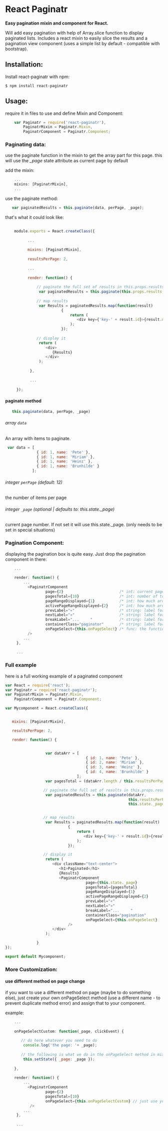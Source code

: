 # React Paginatr

**Easy pagination mixin and component for React.**

Will add easy pagination with help of Array.slice function to display paginated lists.
Includes a react mixin to easily slice the results and a pagination view component (uses a simple list by default - compatible with bootstrap).


## Installation:

Install react-paginatr with npm:

```console
$ npm install react-paginatr
```


## Usage:

require it in files to use and define Mixin and Component:
```javascript
    var Paginatr = require('react-paginatr'),
        PaginatrMixin = Paginatr.Mixin,
        PaginatrComponent = Paginatr.Component;
```


### Paginating data:

use the paginate function in the mixin to get the array part for this page.
this will use the *_page* state attribute as current page by default

add the mixin:

```javascript
    ...
    mixins: [PaginatrMixin],
    ...
```


use the paginate method:
```javascript
   var paginatedResults = this.paginate(data, perPage, _page);
```


that's what it could look like:

```javascript
    
    module.exports = React.createClass({
    
          ...
          
          mixins: [PaginatrMixin],
   
          resultsPerPage: 2,
          
          ...
          
          render: function() {
          
              // paginate the full set of results in this.props.results
               var paginatedResults = this.paginate(this.props.results, this.resultsPerPage);
              
              // map results
               var Results = paginatedResults.map(function(result)
                         {
                             return (
                                <div key={'key-' + result.id}>{result.name}</div>
                             );
                         }); 
                         
              // display it
               return (
                  <div>
                     {Results}
                  </div>
               );
                      
           },
           
           ...
     
     });
```


#### paginate method
```javascript
   this.paginate(data, perPage, _page)
```
     
     
###### array `data`
An array with items to paginate.

```javascript
 var data = [
              { id: 1, name: 'Pete' },
              { id: 1, name: 'Miriam' },
              { id: 1, name: 'Heinz' },
              { id: 1, name: 'Brunhilde' }
            ];
```


###### integer `perPage` (default: 12)
the number of items per page


###### integer `_page` (optional | defaults to: this.state._page)
current page number. If not set it will use this.state._page. (only needs to be set in special situations)




### Pagination Component:

displaying the pagination box is quite easy. Just drop the pagination component in there:

```javascript
    ...
    
    render: function() {
        ...
          <PaginatrComponent 
                  page={2}                         /* int: current page number - required */
                  pagesTotal={10}                  /* int: number of total pages - required */
                  pageRangeDisplayed={1}           /* int: how much around start and end should be displayed by default (default: 1) */
                  activePageRangeDisplayed={2}     /* int: how much around active page should be displayed by default (default: 2) */
                  prevLabel="«"                    /* string: label for previous entry - false to disable previous button (default: "Previous") */
                  nextLabel="»"                    /* string: label for next entry - false to disable next button (default: "Next") */
                  breakLabel="...     "            /* string: label for breaks if there are too many pages to display at once - false to disable breaks (default: "...") */
                  containerClass="paginator"       /* string: label for breaks if there are too many pages to display at once - false to disable breaks (default: "...") */
                  onPageSelect={this.onPageSelect} /* func: the function to change the page number. the mixin already adds a simple onPageSelect method. If you need more overwrite it. */
          />
        ... 
     },
     
     ...
```






### Full example

here is a full working example of a paginated component

```javascript
var React = require('react');
var Paginatr = require('react-paginatr');
var PaginatrMixin = Paginatr.Mixin,
    PaginatrComponent = Paginatr.Component;

var Mycomponent = React.createClass({


   mixins: [PaginatrMixin],

   resultsPerPage: 2,

   render: function() {


                  var dataArr = [
                                    { id: 1, name: 'Pete' },
                                    { id: 2, name: 'Miriam' },
                                    { id: 3, name: 'Heinz' },
                                    { id: 4, name: 'Brunhilde' }
                                ];
                  var pagesTotal = (dataArr.length / this.resultsPerPage);

                 // paginate the full set of results in this.props.results
                  var paginatedResults = this.paginate(dataArr,                     // the data array
                                                       this.resultsPerPage,         // number of results per page
                                                       this.state._page);           // (optional) the current page (only if you want to override current page)


                 // map results
                  var Results = paginatedResults.map(function(result)
                            {
                                return (
                                   <div key={'key-' + result.id}>{result.name}</div>
                                );
                            });

                 // display it
                  return (
                     <div className="text-center">
                        <h1>Paginated</h1>
                        {Results}
                        <PaginatrComponent
                                    page={this.state._page}
                                    pagesTotal={pagesTotal}
                                    pageRangeDisplayed={1}
                                    activePageRangeDisplayed={2}
                                    prevLabel="«"
                                    nextLabel="»"
                                    breakLabel="...     "
                                    containerClass="pagination"
                                    onPageSelect={this.onPageSelect}
                            />
                     </div>
                  );

              }
});

export default Mycomponent;
```




### More Customization:


#### use different method on page change

if you want to use a different method on page (maybe to do something else), just create your own onPageSelect method (use a different name - to prevent duplicate method error) and assign that to your component.

example:

```javascript
    ...
    
    onPageSelectCustom: function(_page, clickEvent) {
      
       // do here whatever you need to do
        console.log('the page: '+ _page);
       
       // the following is what we do in the onPageSelect method in mixin (surprise: no big magic there)
        this.setState({ _page: _page });
      
    },
    
    render: function() {
        ...
          <PaginatrComponent 
                  page={2}
                  pagesTotal=[10}
                  onPageSelect={this.onPageSelectCustom} // just use your function here
           />
        ... 
     },
     
     ...
```
     
 
